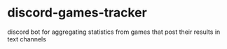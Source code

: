 # discord-games-tracker
discord bot for aggregating statistics from games that post their results in text channels

